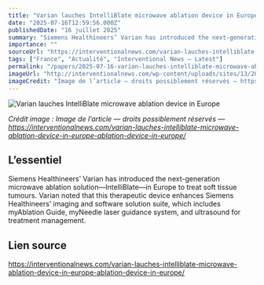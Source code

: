 ```yaml
---
title: "Varian lauches IntelliBlate microwave ablation device in Europe"
date: "2025-07-16T12:59:56.000Z"
publishedDate: "16 juillet 2025"
summary: "Siemens Healthineers’ Varian has introduced the next-generation microwave ablation solution—IntelliBlate—in Europe to treat soft tissue tumours. Varian noted that this therapeutic device enhances Siemens Healthineers’ imaging and software solution suite, which includes myAblation Guide, myNeedle laser guidance system, and ultrasound for treatment management."
importance: ""
sourceUrl: "https://interventionalnews.com/varian-lauches-intelliblate-microwave-ablation-device-in-europe-ablation-device-in-europe/"
tags: ["France", "Actualité", "Interventional News — Latest"]
permalink: "/papers/2025-07-16-varian-lauches-intelliblate-microwave-ablation-device-in-europe"
imageUrl: "http://interventionalnews.com/wp-content/uploads/sites/13/2023/05/Varian-Logo-2.jpg"
imageCredit: "Image de l’article — droits possiblement réservés — https://interventionalnews.com/varian-lauches-intelliblate-microwave-ablation-device-in-europe-ablation-device-in-europe/"
---
```


![Varian lauches IntelliBlate microwave ablation device in Europe](http://interventionalnews.com/wp-content/uploads/sites/13/2023/05/Varian-Logo-2.jpg)

*Crédit image : Image de l’article — droits possiblement réservés — https://interventionalnews.com/varian-lauches-intelliblate-microwave-ablation-device-in-europe-ablation-device-in-europe/*

## L’essentiel

Siemens Healthineers’ Varian has introduced the next-generation microwave ablation solution—IntelliBlate—in Europe to treat soft tissue tumours. Varian noted that this therapeutic device enhances Siemens Healthineers’ imaging and software solution suite, which includes myAblation Guide, myNeedle laser guidance system, and ultrasound for treatment management.

## Lien source

https://interventionalnews.com/varian-lauches-intelliblate-microwave-ablation-device-in-europe-ablation-device-in-europe/
